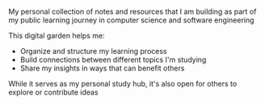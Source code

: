 My personal collection of notes and resources that I am building as part of my public learning journey in computer science and software engineering

This digital garden helps me:

- Organize and structure my learning process
- Build connections between different topics I'm studying
- Share my insights in ways that can benefit others

While it serves as my personal study hub, it's also open for others to explore or contribute ideas
